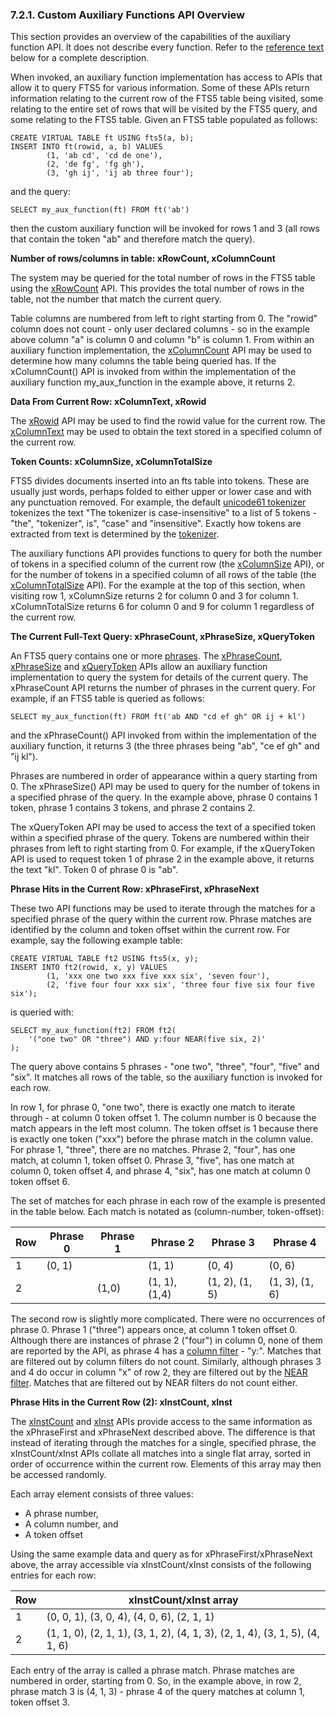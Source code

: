 ### 7\.2\.1\. Custom Auxiliary Functions API Overview


This section provides an overview of the capabilities of the auxiliary
function API. It does not describe every function. Refer to the [reference text](#custom_auxiliary_functions_api_reference) below for a
complete description.



When invoked, an auxiliary function implementation has access to APIs that
allow it to query FTS5 for various information. Some of these APIs return
information relating to the current row of the FTS5 table being visited,
some relating to the entire set of rows that will be visited by the FTS5
query, and some relating to the FTS5 table. Given an FTS5 table populated as
follows:




```
CREATE VIRTUAL TABLE ft USING fts5(a, b);
INSERT INTO ft(rowid, a, b) VALUES
        (1, 'ab cd', 'cd de one'),
        (2, 'de fg', 'fg gh'),
        (3, 'gh ij', 'ij ab three four');

```

and the query:




```
SELECT my_aux_function(ft) FROM ft('ab')

```

then the custom auxiliary function will be invoked for rows 1 and 3 (all
rows that contain the token "ab" and therefore match the query). 



**Number of rows/columns in table: xRowCount, xColumnCount**

The system may be queried for the total number of rows in the FTS5 table
using the [xRowCount](#xRowCount) API. This provides the total number
of rows in the table, not the number that match the current query.



Table columns are numbered from left to right starting from 0\. The
"rowid" column does not count \- only user declared columns \- so in the example
above column "a" is column 0 and column "b" is column 1\. From within an
auxiliary function implementation, the [xColumnCount](#xColumnCount)
API may be used to determine how many columns the table being queried has. If
the xColumnCount() API is invoked from within the implementation of the
auxiliary function my\_aux\_function in the example above, it returns 2\.



**Data From Current Row: xColumnText, xRowid**

The [xRowid](#xRowid) API may be used to find the rowid value
for the current row. The [xColumnText](#xColumnText) may be used
to obtain the text stored in a specified column of the current row.



**Token Counts: xColumnSize, xColumnTotalSize**

FTS5 divides documents inserted into an fts table into tokens. These are
usually just words, perhaps folded to either upper or lower case and with any
punctuation removed. For example, the default 
[unicode61 tokenizer](#unicode61_tokenizer) tokenizes the text "The
tokenizer is case\-insensitive" to a list of 5 tokens \- "the", "tokenizer", is",
"case" and "insensitive". Exactly how tokens are extracted from text is 
determined by the [tokenizer](#tokenizers).



The auxiliary functions API provides functions to query for both the number
of tokens in a specified column of the current row (the 
[xColumnSize](#xColumnSize) API), or for the number of tokens in a 
specified column of all rows of the table (the [xColumnTotalSize](#xColumnTotalSize) API). For the example at the
top of this section, when visiting row 1, xColumnSize returns 2 for column 0
and 3 for column 1\. xColumnTotalSize returns 6 for column 0 and 9 for column 1
regardless of the current row.



**The Current Full\-Text Query: xPhraseCount, xPhraseSize, xQueryToken**

An FTS5 query contains one or more [phrases](#fts5_phrases). The 
[xPhraseCount](#xPhraseCount), [xPhraseSize](#xPhraseSize)
and [xQueryToken](#xQueryToken) APIs allow an auxiliary function
implementation to query the system for details of the current query. The
xPhraseCount API returns the number of phrases in the current query. For
example, if an FTS5 table is queried as follows:




```
SELECT my_aux_function(ft) FROM ft('ab AND "cd ef gh" OR ij + kl')

```

and the xPhraseCount() API invoked from within the implementation of the
auxiliary function, it returns 3 (the three phrases being "ab", "ce ef gh" and
"ij kl"). 



Phrases are numbered in order of appearance within a query starting from 0\.
The xPhraseSize() API may be used to query for the number of tokens in a
specified phrase of the query. In the example above, phrase 0 contains 1 token,
phrase 1 contains 3 tokens, and phrase 2 contains 2\.



The xQueryToken API may be used to access the text of a specified token
within a specified phrase of the query. Tokens are numbered within their
phrases from left to right starting from 0\. For example, if the xQueryToken
API is used to request token 1 of phrase 2 in the example above, it returns
the text "kl". Token 0 of phrase 0 is "ab".



**Phrase Hits in the Current Row: xPhraseFirst, xPhraseNext**

These two API functions may be used to iterate through the matches for
a specified phrase of the query within the current row. Phrase matches are
identified by the column and token offset within the current row. For
example, say the following example table:




```
CREATE VIRTUAL TABLE ft2 USING fts5(x, y);
INSERT INTO ft2(rowid, x, y) VALUES
        (1, 'xxx one two xxx five xxx six', 'seven four'),
        (2, 'five four four xxx six', 'three four five six four five six');

```

is queried with:




```
SELECT my_aux_function(ft2) FROM ft2(
    '("one two" OR "three") AND y:four NEAR(five six, 2)'
);

```

The query above contains 5 phrases \- "one two", "three", "four", 
"five" and "six". It matches all rows of the table, so the auxiliary 
function is invoked for each row.



In row 1, for phrase 0, "one two", there is exactly one match to iterate
through \- at column 0 token offset 1\. The column number is 0 because the 
match appears in the left most column. The token offset is 1 because there 
is exactly one token ("xxx") before the phrase match in the column value.
For phrase 1, "three", there are no matches. Phrase 2, "four", has one
match, at column 1, token offset 0\. Phrase 3, "five", has one match at
column 0, token offset 4, and phrase 4, "six", has one match at column 0
token offset 6\.



The set of matches for each phrase in each row of the example is presented
in the table below. Each match is notated as (column\-number, token\-offset):





| Row | Phrase 0 | Phrase 1 | Phrase 2 | Phrase 3 | Phrase 4 |
| --- | --- | --- | --- | --- | --- |
| 1 | (0, 1\) |  | (1, 1\) | (0, 4\) | (0, 6\) |
| 2 |  | (1,0\) | (1, 1\), (1,4\) | (1, 2\), (1, 5\) | (1, 3\), (1, 6\) |


The second row is slightly more complicated. There were no occurrences of
phrase 0\. Phrase 1 ("three") appears once, at column 1 token offset 0\. Although
there are instances of phrase 2 ("four") in column 0, none of them are reported
by the API, as phrase 4 has a [column filter](#fts5_column_filters) \-
"y:". Matches that are filtered out by column filters do not count. Similarly,
although phrases 3 and 4 do occur in column "x" of row 2, they are filtered
out by the [NEAR filter](#fts5_near_queries). Matches that are
filtered out by NEAR filters do not count either.



**Phrase Hits in the Current Row (2\): xInstCount, xInst**

The [xInstCount](#xInstCount) and [xInst](#xInst) APIs
provide access to the same information as the xPhraseFirst and xPhraseNext
described above. The difference is that instead of iterating through the
matches for a single, specified phrase, the xInstCount/xInst APIs collate
all matches into a single flat array, sorted in order of occurrence within
the current row. Elements of this array may then be accessed randomly.



Each array element consists of three values:



* A phrase number,
* A column number, and
* A token offset


Using the same example data and query as for xPhraseFirst/xPhraseNext
above, the array accessible via xInstCount/xInst consists of the following
entries for each row:





| Row | xInstCount/xInst array |
| --- | --- |
| 1 | (0, 0, 1\), (3, 0, 4\), (4, 0, 6\), (2, 1, 1\) |
| 2 | (1, 1, 0\), (2, 1, 1\), (3, 1, 2\), (4, 1, 3\), (2, 1, 4\), (3, 1, 5\), (4, 1, 6\) |


Each entry of the array is called a phrase match. Phrase matches are
numbered in order, starting from 0\. So, in the example above, in row 2, phrase
match 3 is (4, 1, 3\) \- phrase 4 of the query matches at column 1, token offset
3\.





